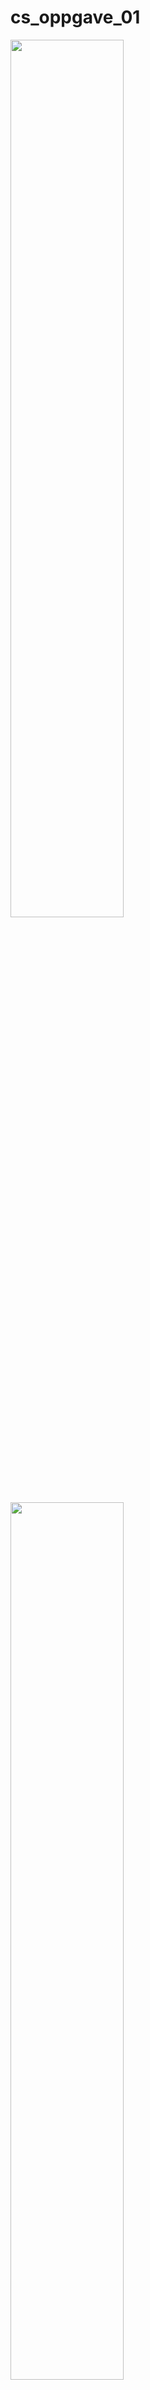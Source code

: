 # cs_oppgave_01

<img src="https://github.com/VoltG3/cs_oppgave_01/screenshot_01.png" width="60%">
<img src="https://github.com/VoltG3/cs_oppgave_01/screenshot_02.png" width="60%">